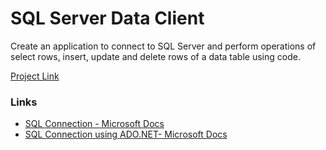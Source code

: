 # SQL Server Data Client

Create an application to connect to SQL Server and perform operations of select rows, insert, update and delete rows of a data table using code.

[Project Link](https://github.com/metacube-manthan-rajoria/Bookworm/tree/f9da16eae80c1a33fcd9f7e2a9098674f9fe34c2)

### Links
- [SQL Connection - Microsoft Docs](https://docs.microsoft.com/en-us/sql/connect/homepage-sql-connection-programming?view=sql-server-ver15)
- [SQL Connection using ADO.NET- Microsoft Docs](https://docs.microsoft.com/en-us/sql/connect/ado-net/step-3-connect-sql-ado-net?view=sql-server-ver15)